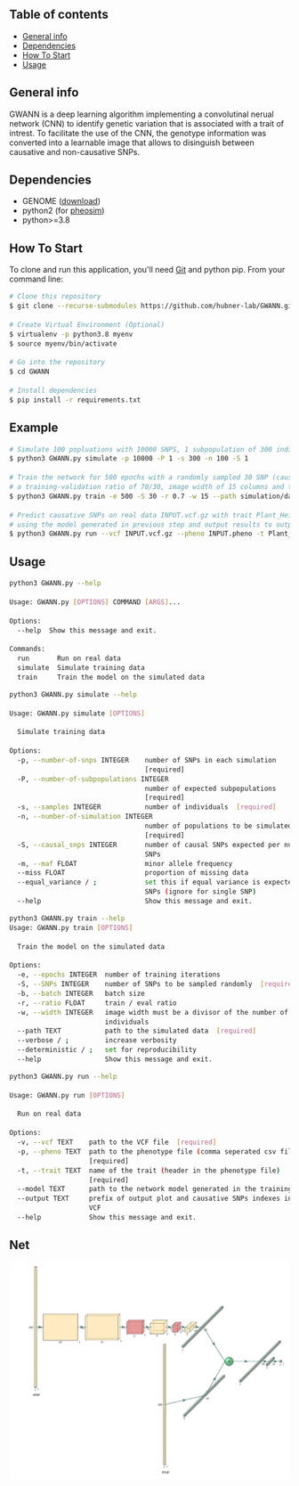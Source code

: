 ## Table of contents
* [General info](#general-info)
* [Dependencies](#Dependencies)
* [How To Start](#How-To-Start)
* [Usage](#usage)

## General info
GWANN is a deep learning algorithm implementing a convolutinal nerual network (CNN) to identify genetic variation that is associated with a trait of intrest. 
To facilitate the use of the CNN, the genotype 	information was converted into a learnable image that allows to disinguish between causative and non-causative SNPs. 

## Dependencies
* GENOME ([download](https://csg.sph.umich.edu/liang/genome/download.html))
* python2 (for [pheosim](https://bmcbioinformatics.biomedcentral.com/articles/10.1186/1471-2105-12-265)) 
* python>=3.8

## How To Start 

To clone and run this application, you'll need [Git](https://git-scm.com) and python pip. From your command line:

```bash
# Clone this repository
$ git clone --recurse-submodules https://github.com/hubner-lab/GWANN.git

# Create Virtual Environment (Optional)
$ virtualenv -p python3.8 myenv
$ source myenv/bin/activate

# Go into the repository
$ cd GWANN 

# Install dependencies
$ pip install -r requirements.txt 
```

## Example 

```bash
# Simulate 100 popluations with 10000 SNPS, 1 subpopulation of 300 individuals, and 1 causative SNP 
$ python3 GWANN.py simulate -p 10000 -P 1 -s 300 -n 100 -S 1

# Train the network for 500 epochs with a randomly sampled 30 SNP (causative SNP included)
# a training-validation ratio of 70/30, image width of 15 columns and the path to the simulated data 
$ python3 GWANN.py train -e 500 -S 30 -r 0.7 -w 15 --path simulation/data/ --verbose

# Predict causative SNPs on real data INPUT.vcf.gz with trait Plant_Height 
# using the model generated in previous step and output results to output.csv and output.png
$ python3 GWANN.py run --vcf INPUT.vcf.gz --pheno INPUT.pheno -t Plant_Height --model models/net-accuracy.pt --output output 

```

## Usage

```bash
python3 GWANN.py --help

Usage: GWANN.py [OPTIONS] COMMAND [ARGS]...

Options:
  --help  Show this message and exit.

Commands:
  run       Run on real data
  simulate  Simulate training data
  train     Train the model on the simulated data

```

```bash
python3 GWANN.py simulate --help

Usage: GWANN.py simulate [OPTIONS]

  Simulate training data

Options:
  -p, --number-of-snps INTEGER    number of SNPs in each simulation
                                  [required]
  -P, --number-of-subpopulations INTEGER
                                  number of expected subpopulations
                                  [required]
  -s, --samples INTEGER           number of individuals  [required]
  -n, --number-of-simulation INTEGER
                                  number of populations to be simulated
                                  [required]
  -S, --causal_snps INTEGER       number of causal SNPs expected per number of
                                  SNPs
  -m, --maf FLOAT                 minor allele frequency
  --miss FLOAT                    proportion of missing data
  --equal_variance / ;            set this if equal variance is expected among
                                  SNPs (ignore for single SNP)
  --help                          Show this message and exit.

```

```bash
python3 GWANN.py train --help
Usage: GWANN.py train [OPTIONS]

  Train the model on the simulated data

Options:
  -e, --epochs INTEGER  number of training iterations
  -S, --SNPs INTEGER    number of SNPs to be sampled randomly  [required]
  -b, --batch INTEGER   batch size
  -r, --ratio FLOAT     train / eval ratio
  -w, --width INTEGER   image width must be a divisor of the number of
                        individuals
  --path TEXT           path to the simulated data  [required]
  --verbose / ;         increase verbosity
  --deterministic / ;   set for reproducibility
  --help                Show this message and exit.

```

```bash
python3 GWANN.py run --help

Usage: GWANN.py run [OPTIONS]

  Run on real data

Options:
  -v, --vcf TEXT    path to the VCF file  [required]
  -p, --pheno TEXT  path to the phenotype file (comma seperated csv file)
                    [required]
  -t, --trait TEXT  name of the trait (header in the phenotype file)
                    [required]
  --model TEXT      path to the network model generated in the training step
  --output TEXT     prefix of output plot and causative SNPs indexes in the
                    VCF
  --help            Show this message and exit.

```



## Net 
![net](images/net.jpg "net")
